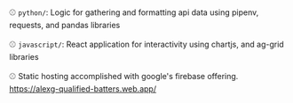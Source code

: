 ⚾ `python/`: Logic for gathering and formatting api data using pipenv, requests, and pandas libraries
<br/>
<br/>
⚾ `javascript/`: React application for interactivity using chartjs, and ag-grid libraries
<br/>
<br/>
⚾ Static hosting accomplished with google's firebase offering. https://alexg-qualified-batters.web.app/